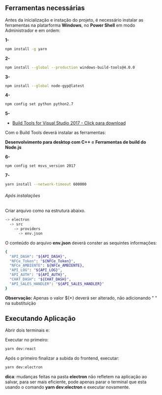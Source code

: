 ## Ferramentas necessárias

Antes da inicialização e instação do projeto, é necessário instalar as ferramentas na platarforma **Windows**, no **Power Shell** em modo Administrador e em ordem:

**1-**

```bash
npm install -g yarn
```

**2-**

```bash
npm install --global --production windows-build-tools@4.0.0
```

**3-**

```bash
npm install --global node-gyp@latest
```

**4-**

```bash
npm config set python python2.7
```

**5-**

- [Build Tools for Visual Studio 2017 - Click para download](https://c2rsetup.officeapps.live.com/c2r/downloadVS.aspx?sku=community&channel=Release&source=VSLandingPage&version=VS2022&cid=af6bbbeee0ea48a2a27dca207c291121)

Com o Build Tools deverá instalar as ferramentas:

**Desenvolvimento para desktop com C++** e **Ferramentas de build do Node.js**

**6-**

```bash
npm config set msvs_version 2017
```

**7-**

```bash
yarn install --network-timeout 600000
```

###### Após instalações

Criar arquivo como na estrutura abaixo.

```bash
-> electron
  -> src
    -> providers
      -> env.json
```

O conteúdo do arquivo **env.json** deverá conster as sequintes informações:

```bash
{
  "API_DASH": "${API_DASH}",
  "NFCe_Token": "${NFCe_Token}",
  "NFCe_AMBIENTE": ${NFCe_AMBIENTE},
  "API_LOG": "${API_LOG}",
  "API_AUTH": "${API_AUTH}",
  "CHAT_DASH": "${CHAT_DASH}",
  "API_SALES_HANDLER": "${API_SALES_HANDLER}"
}
```

**Observação:** Apenas o valor ${\*} deverá ser alterado, não adicionando " " na substituição

## Executando Aplicação

Abrir dois terminais e:

Executar no primeiro:

```bash
yarn dev:react
```

Após o primeiro finalizar a subida do frontend, executar:

```bash
yarn dev:electron
```

**dica**: mudanças feitas na pasta **electron** não refletem na aplicação ao salvar, para ser mais eficiente, pode apenas parar o terminal que esta usando o comando **yarn dev:electron** e executar novamente.
